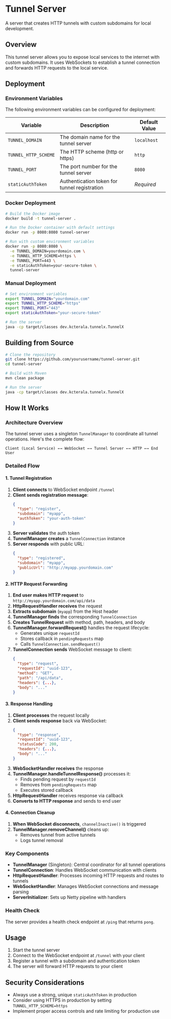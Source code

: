 # Tunnel Server

A server that creates HTTP tunnels with custom subdomains for local development.

## Overview

This tunnel server allows you to expose local services to the internet with custom subdomains. It uses WebSockets to establish a tunnel connection and forwards HTTP requests to the local service.

## Deployment

### Environment Variables

The following environment variables can be configured for deployment:

| Variable | Description | Default Value |
|----------|-------------|---------------|
| `TUNNEL_DOMAIN` | The domain name for the tunnel server | `localhost` |
| `TUNNEL_HTTP_SCHEME` | The HTTP scheme (http or https) | `http` |
| `TUNNEL_PORT` | The port number for the tunnel server | `8080` |
| `staticAuthToken` | Authentication token for tunnel registration | *Required* |

### Docker Deployment

```bash
# Build the Docker image
docker build -t tunnel-server .

# Run the Docker container with default settings
docker run -p 8080:8080 tunnel-server

# Run with custom environment variables
docker run -p 8080:8080 \
  -e TUNNEL_DOMAIN=yourdomain.com \
  -e TUNNEL_HTTP_SCHEME=https \
  -e TUNNEL_PORT=443 \
  -e staticAuthToken=your-secure-token \
  tunnel-server
```

### Manual Deployment

```bash
# Set environment variables
export TUNNEL_DOMAIN="yourdomain.com"
export TUNNEL_HTTP_SCHEME="https"
export TUNNEL_PORT="443"
export staticAuthToken="your-secure-token"

# Run the server
java -cp target/classes dev.kcterala.tunnelx.TunnelX
```

## Building from Source

```bash
# Clone the repository
git clone https://github.com/yourusername/tunnel-server.git
cd tunnel-server

# Build with Maven
mvn clean package

# Run the server
java -cp target/classes dev.kcterala.tunnelx.TunnelX
```

## How It Works

### Architecture Overview

The tunnel server uses a singleton `TunnelManager` to coordinate all tunnel operations. Here's the complete flow:

```
Client (Local Service) ←→ WebSocket ←→ Tunnel Server ←→ HTTP ←→ End User
```

### Detailed Flow

#### 1. Tunnel Registration
1. **Client connects** to WebSocket endpoint `/tunnel`
2. **Client sends registration message**:
   ```json
   {
     "type": "register",
     "subdomain": "myapp",
     "authToken": "your-auth-token"
   }
   ```
3. **Server validates** the auth token
4. **TunnelManager creates** a `TunnelConnection` instance
5. **Server responds** with public URL:
   ```json
   {
     "type": "registered",
     "subdomain": "myapp",
     "publicUrl": "http://myapp.yourdomain.com"
   }
   ```

#### 2. HTTP Request Forwarding
1. **End user makes HTTP request** to `http://myapp.yourdomain.com/api/data`
2. **HttpRequestHandler receives** the request
3. **Extracts subdomain** (`myapp`) from the Host header
4. **TunnelManager finds** the corresponding `TunnelConnection`
5. **Creates TunnelRequest** with method, path, headers, and body
6. **TunnelManager.forwardRequest()** handles the request lifecycle:
   - Generates unique `requestId`
   - Stores callback in `pendingRequests` map
   - Calls `TunnelConnection.sendRequest()`
7. **TunnelConnection sends** WebSocket message to client:
   ```json
   {
     "type": "request",
     "requestId": "uuid-123",
     "method": "GET",
     "path": "/api/data",
     "headers": {...},
     "body": "..."
   }
   ```

#### 3. Response Handling
1. **Client processes** the request locally
2. **Client sends response** back via WebSocket:
   ```json
   {
     "type": "response",
     "requestId": "uuid-123",
     "statusCode": 200,
     "headers": {...},
     "body": "..."
   }
   ```
3. **WebSocketHandler receives** the response
4. **TunnelManager.handleTunnelResponse()** processes it:
   - Finds pending request by `requestId`
   - Removes from `pendingRequests` map
   - Executes stored callback
5. **HttpRequestHandler** receives response via callback
6. **Converts to HTTP response** and sends to end user

#### 4. Connection Cleanup
1. **When WebSocket disconnects**, `channelInactive()` is triggered
2. **TunnelManager.removeChannel()** cleans up:
   - Removes tunnel from active tunnels
   - Logs tunnel removal

### Key Components

- **TunnelManager** (Singleton): Central coordinator for all tunnel operations
- **TunnelConnection**: Handles WebSocket communication with clients
- **HttpRequestHandler**: Processes incoming HTTP requests and routes to tunnels
- **WebSocketHandler**: Manages WebSocket connections and message parsing
- **ServerInitializer**: Sets up Netty pipeline with handlers

### Health Check
The server provides a health check endpoint at `/ping` that returns `pong`.

## Usage

1. Start the tunnel server
2. Connect to the WebSocket endpoint at `/tunnel` with your client
3. Register a tunnel with a subdomain and authentication token
4. The server will forward HTTP requests to your client

## Security Considerations

- Always use a strong, unique `staticAuthToken` in production
- Consider using HTTPS in production by setting `TUNNEL_HTTP_SCHEME=https`
- Implement proper access controls and rate limiting for production use
